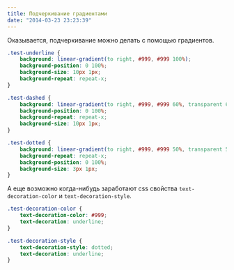 ```yaml
---
title: Подчеркивание градиентами
date: "2014-03-23 23:23:39"
---
```


Оказывается, <span class="test-underline">подчеркивание</span> <span class="test-dashed">можно</span> <span class="test-dotted">делать</span> с помощью градиентов.

```css
.test-underline {
    background: linear-gradient(to right, #999, #999 100%);
    background-position: 0 100%;
    background-size: 10px 1px;
    background-repeat: repeat-x;
}

.test-dashed {
    background: linear-gradient(to right, #999, #999 60%, transparent 60%);
    background-position: 0 100%;
    background-repeat: repeat-x;
    background-size: 10px 1px;
}

.test-dotted {
    background: linear-gradient(to right, #999, #999 50%, transparent 50%);
    background-repeat: repeat-x;
    background-position: 0 100%;
    background-size: 3px 1px;
}
```

А еще возможно когда-нибудь заработают css свойства <code class="test-decoration-color">text-decoration-color</code> и <code class="test-decoration-style">text-decoration-style</code>.

```css
.test-decoration-color {
    text-decoration-color: #999;
    text-decoration: underline;
}

.test-decoration-style {
    text-decoration-style: dotted;
    text-decoration: underline;
}
```
